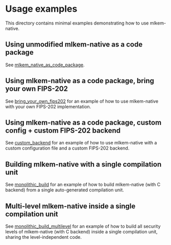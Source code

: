 [//]: # (SPDX-License-Identifier: CC-BY-4.0)

# Usage examples

This directory contains minimal examples demonstrating how to use mlkem-native.

## Using unmodified mlkem-native as a code package

See [mlkem_native_as_code_package](mlkem_native_as_code_package).

## Using mlkem-native as a code package, bring your own FIPS-202

See [bring_your_own_fips202](bring_your_own_fips202) for an example of how to use mlkem-native with your own FIPS-202
implementation.

## Using mlkem-native as a code package, custom config + custom FIPS-202 backend

See [custom_backend](custom_backend) for an example of how to use mlkem-native with a custom configuration file and a
custom FIPS-202 backend.

## Building mlkem-native with a single compilation unit

See [monolithic_build](monolithic_build) for an example of how to build mlkem-native (with C backend) from a single
auto-generated compilation unit.

## Multi-level mlkem-native inside a single compilation unit

See [monolithic_build_multilevel](monolithic_build_multilevel) for an example of how to build all security levels of
mlkem-native (with C backend) inside a single compilation unit, sharing the level-independent code.
